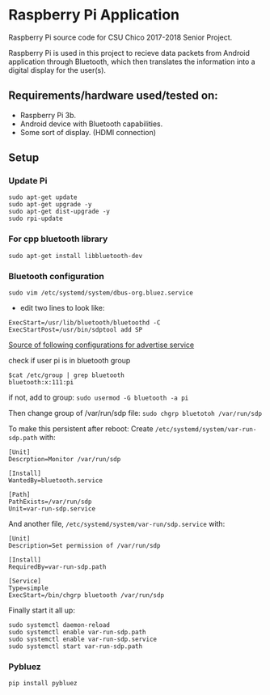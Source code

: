 # Raspberry Pi Application

Raspberry Pi source code for CSU Chico 2017-2018 Senior Project.

Raspberry Pi is used in this project to recieve data packets from Android application through Bluetooth, which then translates the information into a digital display for the user(s).

## Requirements/hardware used/tested on:
 * Raspberry Pi 3b. 
 * Android device with Bluetooth capabilities.
 * Some sort of display. (HDMI connection)
 
## Setup
### Update Pi
```
sudo apt-get update
sudo apt-get upgrade -y
sudo apt-get dist-upgrade -y
sudo rpi-update 
```

### For cpp bluetooth library
`sudo apt-get install libbluetooth-dev`

### Bluetooth configuration
`sudo vim /etc/systemd/system/dbus-org.bluez.service`

  * edit two lines to look like:
```
ExecStart=/usr/lib/bluetooth/bluetoothd -C 
ExecStartPost=/usr/bin/sdptool add SP
```

[Source of following configurations for advertise service](https://stackoverflow.com/questions/34599703/rfcomm-bluetooth-permission-denied-error-raspberry-pi)

check if user pi is in bluetooth group
```
$cat /etc/group | grep bluetooth
bluetooth:x:111:pi
```
if not, add to group:
`sudo usermod -G bluetooth -a pi`

Then change group of /var/run/sdp file:
`sudo chgrp bluetotoh /var/run/sdp`

To make this persistent after reboot:
Create `/etc/systemd/system/var-run-sdp.path` with:
```
[Unit]
Descrption=Monitor /var/run/sdp

[Install]
WantedBy=bluetooth.service

[Path]
PathExists=/var/run/sdp
Unit=var-run-sdp.service
```

And another file, `/etc/systemd/system/var-run/sdp.service` with:
```
[Unit]
Description=Set permission of /var/run/sdp

[Install]
RequiredBy=var-run-sdp.path

[Service]
Type=simple
ExecStart=/bin/chgrp bluetooth /var/run/sdp
```

Finally start it all up:
```
sudo systemctl daemon-reload
sudo systemctl enable var-run-sdp.path
sudo systemctl enable var-run-sdp.service
sudo systemctl start var-run-sdp.path
```

### Pybluez
`pip install pybluez`

